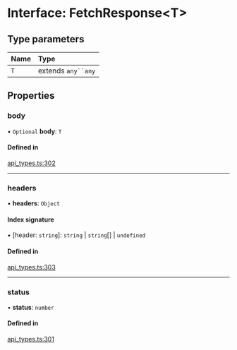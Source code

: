 # Interface: FetchResponse<T\>

## Type parameters

| Name | Type |
| :------ | :------ |
| `T` | extends `any``any` |

## Properties

### body

• `Optional` **body**: `T`

#### Defined in

[api_types.ts:302](https://github.com/coda/packs-sdk/blob/main/api_types.ts#L302)

___

### headers

• **headers**: `Object`

#### Index signature

▪ [header: `string`]: `string` \| `string`[] \| `undefined`

#### Defined in

[api_types.ts:303](https://github.com/coda/packs-sdk/blob/main/api_types.ts#L303)

___

### status

• **status**: `number`

#### Defined in

[api_types.ts:301](https://github.com/coda/packs-sdk/blob/main/api_types.ts#L301)
